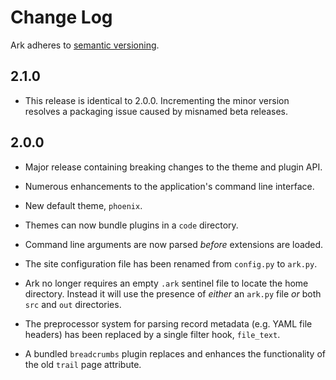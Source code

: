 
# Change Log

Ark adheres to [semantic versioning][semver].

[semver]: http://semver.org



## 2.1.0

* This release is identical to 2.0.0. Incrementing the minor version resolves a packaging issue caused by misnamed beta releases.



## 2.0.0

* Major release containing breaking changes to the theme and plugin API.

* Numerous enhancements to the application's command line interface.

* New default theme, `phoenix`.

* Themes can now bundle plugins in a `code` directory.

* Command line arguments are now parsed *before* extensions are loaded.

* The site configuration file has been renamed from `config.py` to `ark.py`.

* Ark no longer requires an empty `.ark` sentinel file to locate the home directory. Instead it will use the presence of *either* an `ark.py` file *or* both `src` and `out` directories.

* The preprocessor system for parsing record metadata (e.g. YAML file headers) has been replaced by a single filter hook, `file_text`.

* A bundled `breadcrumbs` plugin replaces and enhances the functionality of the old `trail` page attribute.
